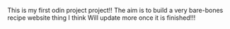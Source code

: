 This is my first odin project project!!
The aim is to build a very bare-bones recipe website thing I think
Will update more once it is finished!!!